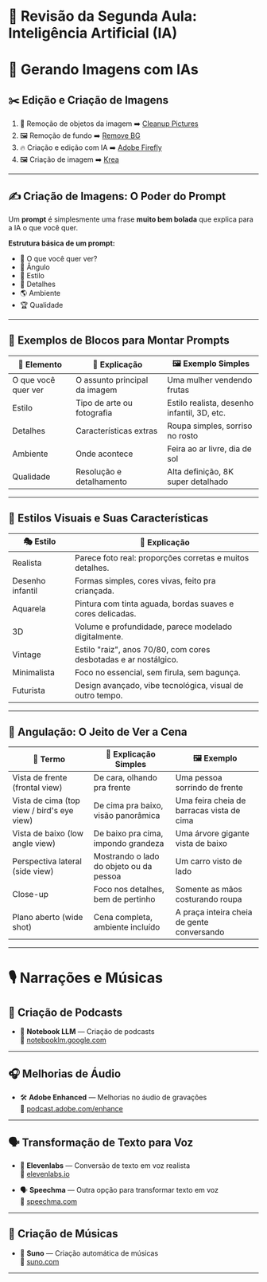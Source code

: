 # 🤖 Revisão da Segunda Aula: Inteligência Artificial (IA)

# 🎨 Gerando Imagens com IAs

## ✂️ Edição e Criação de Imagens

1. 🧹 Remoção de objetos da imagem ➡️ [Cleanup Pictures](https://cleanup.pictures/)
2. 🖼️ Remoção de fundo ➡️ [Remove BG](https://www.remove.bg/)
3. 🔥 Criação e edição com IA ➡️ [Adobe Firefly](https://firefly.adobe.com/)
4. 🖼️ Criação de imagem ➡️ [Krea](https://krea.ai/)
 
---

## ✍️ Criação de Imagens: O Poder do Prompt

Um **prompt** é simplesmente uma frase **muito bem bolada** que explica para a IA o que você quer.

**Estrutura básica de um prompt:**
- 🎯 O que você quer ver?
- 📸 Ângulo
- 🎨 Estilo
- 🧩 Detalhes
- 🌎 Ambiente
- 🏆 Qualidade

---

## 🧩 Exemplos de Blocos para Montar Prompts

| 🧱 Elemento            | 💬 Explicação                    | 🖼️ Exemplo Simples                        |
|-------------------------|-----------------------------------|-------------------------------------------|
| O que você quer ver     | O assunto principal da imagem    | Uma mulher vendendo frutas                 |
| Estilo                  | Tipo de arte ou fotografia       | Estilo realista, desenho infantil, 3D, etc.|
| Detalhes                | Características extras           | Roupa simples, sorriso no rosto            |
| Ambiente                | Onde acontece                    | Feira ao ar livre, dia de sol              |
| Qualidade               | Resolução e detalhamento         | Alta definição, 8K super detalhado         |

---

## 🎨 Estilos Visuais e Suas Características

| 🎭 Estilo           | 🧠 Explicação                                                             |
|---------------------|----------------------------------------------------------------------------|
| Realista            | Parece foto real: proporções corretas e muitos detalhes.                   |
| Desenho infantil    | Formas simples, cores vivas, feito pra criançada.                          |
| Aquarela            | Pintura com tinta aguada, bordas suaves e cores delicadas.                 |
| 3D                  | Volume e profundidade, parece modelado digitalmente.                       |
| Vintage             | Estilo "raiz", anos 70/80, com cores desbotadas e ar nostálgico.           |
| Minimalista         | Foco no essencial, sem firula, sem bagunça.                                |
| Futurista           | Design avançado, vibe tecnológica, visual de outro tempo.                  |

---

## 🎥 Angulação: O Jeito de Ver a Cena

| 🎯 Termo                                  | 🧠 Explicação Simples                                   | 🖼️ Exemplo                               |
|-------------------------------------------|----------------------------------------------------------|-------------------------------------------|
| Vista de frente (frontal view)            | De cara, olhando pra frente                              | Uma pessoa sorrindo de frente             |
| Vista de cima (top view / bird's eye view)| De cima pra baixo, visão panorâmica                      | Uma feira cheia de barracas vista de cima |
| Vista de baixo (low angle view)           | De baixo pra cima, impondo grandeza                      | Uma árvore gigante vista de baixo         |
| Perspectiva lateral (side view)           | Mostrando o lado do objeto ou da pessoa                  | Um carro visto de lado                    |
| Close-up                                  | Foco nos detalhes, bem de pertinho                       | Somente as mãos costurando roupa          |
| Plano aberto (wide shot)                  | Cena completa, ambiente incluído                         | A praça inteira cheia de gente conversando|

---

# 🎙️ Narrações e Músicas

## 📝 Criação de Podcasts

- 📓 **Notebook LLM** — Criação de podcasts  
  🔗 [notebooklm.google.com](https://notebooklm.google.com/)

---

## 🎧 Melhorias de Áudio

- 🛠️ **Adobe Enhanced** — Melhorias no áudio de gravações  
  🔗 [podcast.adobe.com/enhance](https://podcast.adobe.com/enhance)

---

## 🗣️ Transformação de Texto para Voz

- 🧠 **Elevenlabs** — Conversão de texto em voz realista  
  🔗 [elevenlabs.io](https://elevenlabs.io/)

- 🗣️ **Speechma** — Outra opção para transformar texto em voz  
  🔗 [speechma.com](https://speechma.com/)

---

## 🎵 Criação de Músicas

- 🎼 **Suno** — Criação automática de músicas  
  🔗 [suno.com](https://suno.com/)

---